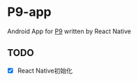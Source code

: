 # P9-app
Android App for [P9](http://psnine.com/) written by React Native

## TODO
- [x] React Native初始化
